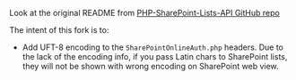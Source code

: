 Look at the original README from [PHP-SharePoint-Lists-API GitHub repo](https://github.com/thybag/PHP-SharePoint-Lists-API/blob/develop/readme.md)

The intent of this fork is to:
  - Add UFT-8 encoding to the ```SharePointOnlineAuth.php``` headers. Due to the lack of the encoding info, if you pass Latin chars to SharePoint lists, they will not be shown with wrong encoding on SharePoint web view.
